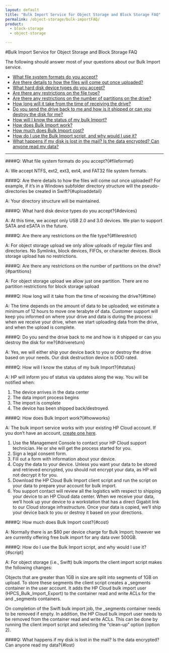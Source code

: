 ```yaml
---
layout: default
title: "Bulk Import Service for Object Storage and Block Storage FAQ"
permalink: /object-storage/bulk-importFAQ/
product:
  - block-storage
  - object-storage

---
```

#Bulk Import Service for Object Storage and Block Storage FAQ

The following should answer most of your questions about our Bulk Import service.

- [What file system formats do you accept?](#fileformat)
- [Are there details to how the files will come out once uploaded?](#uploaddetail)
- [What hard disk device types do you accept?](#devices)
- [Are there any restrictions on the file type?](#filerestrict)
- [Are there any restrictions on the number of partitions on the drive?](#partitions)
- [How long will it take from the time of receiving the drive?](#time)
- [Do you send the drive back to me and how is it shipped or can you destroy the disk for me?](#drivereturn)
- [How will I know the status of my bulk Import?](#status)
- [How does Bulk Import work?](#howworks)
- [How much does Bulk Import cost?](#cost)
- [How do I use the Bulk Import script, and why would I use it?](#script)
- [What happens if my disk is lost in the mail? Is the data encrypted? Can anyone read my data?](#lost)
_____________

####Q:	What file system formats do you accept?{#fileformat}

A: 	We accept NTFS, ext2, ext3, ext4, and FAT32 file system formats.

####Q:	Are there details to how the files will come out once uploaded? For example, if it’s in a Windows subfolder directory structure will the pseudo-directories be created in Swift?{#uploaddetail}

A:	Your directory structure will be maintained.

####Q:	What hard disk device types do you accept?{#devices}

A:	At this time, we accept only USB 2.0 and 3.0 devices. We plan to support SATA and eSATA in the future.

####Q:	Are there any restrictions on the file type?{#filerestrict}

A:	For object storage upload we only allow uploads of regular files and directories. No Symlinks, block devices, FIFOs, or character devices. 
	Block storage upload has no restrictions.

####Q:	Are there any restrictions on the number of partitions on the drive?{#partitions}

A:	For object storage upload we allow just one partition. There are no partition restrictions for block storage upload

####Q:	How long will it take from the time of receiving the drive?{#time}

A:	The time depends on the amount of data to be uploaded; we estimate a minimum of 12 hours to move one terabyte of data. Customer support will keep you informed on where your drive and data is during the process:  when we receive your drive, when we start uploading data from the drive, and when the upload is complete.

####Q:	Do you send the drive back to me and how is it shipped or can you destroy the disk for me?{#drivereturn}

A:	Yes, we will either ship your device back to you or destroy the drive based on your needs. Our disk destruction device is DOD rated. 

####Q:	How will I know the status of my bulk Import?{#status}

A:	HP will inform you of status via updates along the way. You will be notified when:
1.	The device arrives in the data center
2.	The data import process begins
3.	The import is complete
4.	The device has been shipped back/destroyed.


####Q:	How does Bulk Import work?{#howworks}

A:	The bulk import service works with your existing HP Cloud account. If you don’t have an account, [create one here](http://www.hpcloud.com/free-trial).
1.	Use the Management Console to contact your HP Cloud support technician. He or she will get the process started for you. 
2.	Sign a legal consent form.
3.	Fill out a form with information about your device.
4.	Copy the data to your device. Unless you want your data to be stored and retrieved encrypted, you should not encrypt your data, as HP will not decrypt it for you.
5.	Download the HP Cloud Bulk Import client script and run the script on your data to prepare your account for bulk import.
6.	You support contact will review all the logistics with respect to shipping your device to an HP Cloud data center. When we receive your data, we’ll hook up your device to a workstation that has a direct Gigabit link to our Cloud storage infrastructure. Once your data is copied, we’ll ship your device back to you or destroy it based on your directions.

####Q:	How much does Bulk Import cost?{#cost}

A:	Normally there is an $80 per device charge for Bulk Import; however we are currently offering free bulk import for any data over 500GB.

####Q:	How do I use the Bulk Import script, and why would I use it?{#script}

A:	For object storage (i.e., Swift) bulk imports the client import script makes the following changes:

Objects that are greater than 1GB in size are split into segments of 1GB on upload.  To store these segments the client script creates a <target container>_segments container in the user account.
It adds the HP Cloud bulk import user (HPCS_Bulk_Import_Export) to the container read and write ACLs for the <target container> and <target container>_segments containers.

On completion of the Swift bulk import job, the <target container>_segments container needs to be removed if empty.  In addition, the HP Cloud bulk import user needs to be removed from the container read and write ACLs.  This can be done by running the client import script and selecting the “clean-up” option (option 2).

####Q: What happens if my disk is lost in the mail? Is the data encrypted? Can anyone read my data?{#lost}



